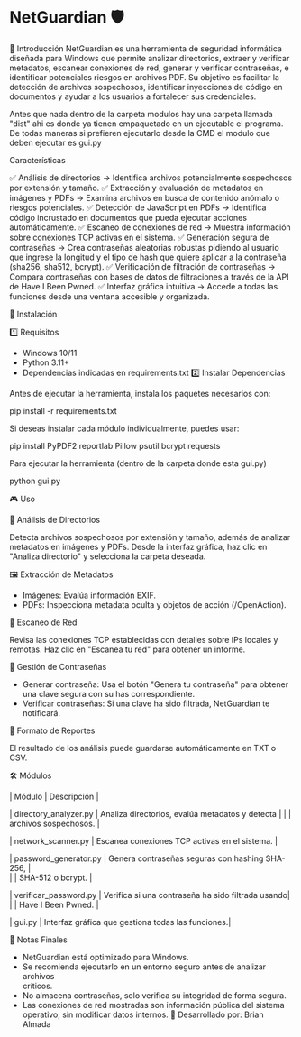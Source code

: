 # NetGuardian 🛡️
🔹 Introducción
NetGuardian es una herramienta de seguridad informática diseñada para Windows que permite analizar directorios, extraer y verificar metadatos, escanear conexiones de red, generar y verificar contraseñas, e identificar potenciales riesgos en archivos PDF.
Su objetivo es facilitar la detección de archivos sospechosos, identificar inyecciones de código en documentos y ayudar a los usuarios a fortalecer sus credenciales.

Antes que nada dentro de la carpeta modulos hay una carpeta llamada "dist" ahi es donde ya  tienen empaquetado en un ejecutable el programa. De todas maneras si prefieren ejecutarlo desde la CMD el modulo que deben ejecutar es gui.py


Características

✅ Análisis de directorios → Identifica archivos potencialmente sospechosos por extensión y tamaño.
✅ Extracción y evaluación de metadatos en imágenes y PDFs → Examina archivos en busca de contenido anómalo o riesgos potenciales.
✅ Detección de JavaScript en PDFs → Identifica código incrustado en documentos que pueda ejecutar acciones automáticamente.
✅ Escaneo de conexiones de red → Muestra información sobre conexiones TCP activas en el sistema.
✅ Generación segura de contraseñas → Crea contraseñas aleatorias robustas pidiendo al usuario que ingrese la longitud y el tipo de hash que quiere aplicar a la contraseña (sha256, sha512, bcrypt).
✅ Verificación de filtración de contraseñas → Compara contraseñas con bases de datos de filtraciones a través de la API de Have I Been Pwned.
✅ Interfaz gráfica intuitiva → Accede a todas las funciones desde una ventana accesible y organizada.


🔧 Instalación

1️⃣ Requisitos

- Windows 10/11
- Python 3.11+
- Dependencias indicadas en requirements.txt
2️⃣ Instalar Dependencias

Antes de ejecutar la herramienta, instala los paquetes necesarios con:

pip install -r requirements.txt

Si deseas instalar cada módulo individualmente, puedes usar:

pip install PyPDF2 reportlab Pillow psutil bcrypt requests

Para ejecutar la herramienta (dentro de la carpeta donde esta gui.py)

python gui.py


🎮 Uso

📂 Análisis de Directorios

Detecta archivos sospechosos por extensión y tamaño, además de analizar metadatos en imágenes y PDFs.
Desde la interfaz gráfica, haz clic en "Analiza directorio" y selecciona la carpeta deseada.

🖼️ Extracción de Metadatos

- Imágenes: Evalúa información EXIF.
- PDFs: Inspecciona metadata oculta y objetos de acción (/OpenAction).

🛜 Escaneo de Red

Revisa las conexiones TCP establecidas con detalles sobre IPs locales y remotas.
Haz clic en "Escanea tu red" para obtener un informe.

🔑 Gestión de Contraseñas

- Generar contraseña: Usa el botón "Genera tu contraseña" para obtener una clave segura con su has correspondiente.
- Verificar contraseñas: Si una clave ha sido filtrada, NetGuardian te notificará.

📄 Formato de Reportes

El resultado de los análisis puede guardarse automáticamente en TXT o CSV.

🛠️ Módulos

| Módulo                |                 Descripción                       |

| directory_analyzer.py | Analiza directorios, evalúa metadatos y detecta   |
|                       | archivos sospechosos.                             |

| network_scanner.py    | Escanea conexiones TCP activas en el sistema.     |

| password_generator.py | Genera contraseñas seguras con hashing SHA-256,   |        
|                       | SHA-512 o bcrypt.                                 | 

| verificar_password.py | Verifica si una contraseña ha sido filtrada usando|
|                       | Have I Been Pwned.                                | 

| gui.py                | Interfaz gráfica que gestiona todas las funciones.| 


📝 Notas Finales

- NetGuardian está optimizado para Windows.
- Se recomienda ejecutarlo en un entorno seguro antes de analizar archivos   
  críticos.
- No almacena contraseñas, solo verifica su integridad de forma segura.
- Las conexiones de red mostradas son información pública del sistema operativo,
  sin modificar datos internos.
📌 Desarrollado por: Brian Almada



